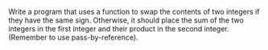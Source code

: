 Write a program that uses a function to swap the contents of two integers if they have the same sign. Otherwise, it should place the sum of the two integers in the first integer and their product in the second integer. (Remember to use pass-by-reference).
